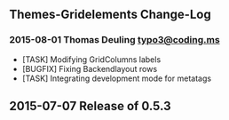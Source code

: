 ## Themes-Gridelements Change-Log



### 2015-08-01  Thomas Deuling  <typo3@coding.ms>

* [TASK] Modifying GridColumns labels 
* [BUGFIX] Fixing Backendlayout rows
* [TASK] Integrating development mode for metatags

## 2015-07-07  Release of 0.5.3